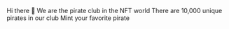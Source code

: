 Hi there 👋
We are the pirate club in the NFT world
There are 10,000 unique pirates in our club
Mint your favorite pirate
   

